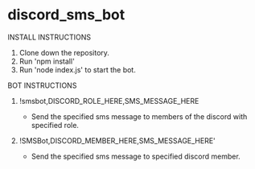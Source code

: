 # discord_sms_bot

INSTALL INSTRUCTIONS

1. Clone down the repository.
2. Run 'npm install'
3. Run 'node index.js' to start the bot. 

BOT INSTRUCTIONS

1. !smsbot,DISCORD_ROLE_HERE,SMS_MESSAGE_HERE

    - Send the specified sms message to members of the discord with specified role.

2. !SMSBot,DISCORD_MEMBER_HERE,SMS_MESSAGE_HERE'

    - Send the specified sms message to specified discord member.
